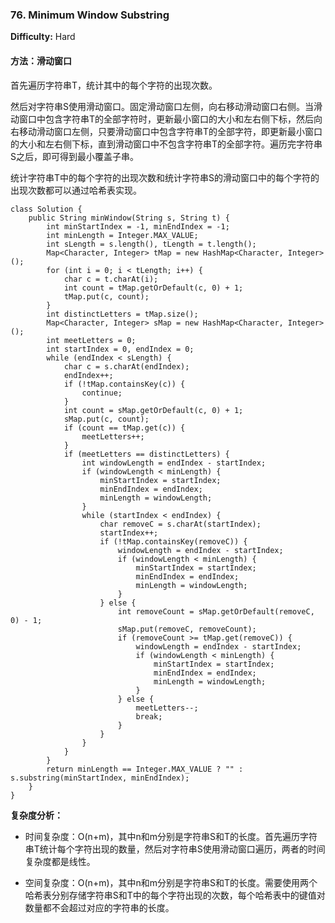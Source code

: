 ### 76. Minimum Window Substring

**Difficulty:** Hard

#### 方法：滑动窗口

首先遍历字符串T，统计其中的每个字符的出现次数。

然后对字符串S使用滑动窗口。固定滑动窗口左侧，向右移动滑动窗口右侧。当滑动窗口中包含字符串T的全部字符时，更新最小窗口的大小和左右侧下标，然后向右移动滑动窗口左侧，只要滑动窗口中包含字符串T的全部字符，即更新最小窗口的大小和左右侧下标，直到滑动窗口中不包含字符串T的全部字符。遍历完字符串S之后，即可得到最小覆盖子串。

统计字符串T中的每个字符的出现次数和统计字符串S的滑动窗口中的每个字符的出现次数都可以通过哈希表实现。

```
class Solution {
    public String minWindow(String s, String t) {
        int minStartIndex = -1, minEndIndex = -1;
        int minLength = Integer.MAX_VALUE;
        int sLength = s.length(), tLength = t.length();
        Map<Character, Integer> tMap = new HashMap<Character, Integer>();
        for (int i = 0; i < tLength; i++) {
            char c = t.charAt(i);
            int count = tMap.getOrDefault(c, 0) + 1;
            tMap.put(c, count);
        }
        int distinctLetters = tMap.size();
        Map<Character, Integer> sMap = new HashMap<Character, Integer>();
        int meetLetters = 0;
        int startIndex = 0, endIndex = 0;
        while (endIndex < sLength) {
            char c = s.charAt(endIndex);
            endIndex++;
            if (!tMap.containsKey(c)) {
                continue;
            }
            int count = sMap.getOrDefault(c, 0) + 1;
            sMap.put(c, count);
            if (count == tMap.get(c)) {
                meetLetters++;
            }
            if (meetLetters == distinctLetters) {
                int windowLength = endIndex - startIndex;
                if (windowLength < minLength) {
                    minStartIndex = startIndex;
                    minEndIndex = endIndex;
                    minLength = windowLength;
                }
                while (startIndex < endIndex) {
                    char removeC = s.charAt(startIndex);
                    startIndex++;
                    if (!tMap.containsKey(removeC)) {
                        windowLength = endIndex - startIndex;
                        if (windowLength < minLength) {
                            minStartIndex = startIndex;
                            minEndIndex = endIndex;
                            minLength = windowLength;
                        }
                    } else {
                        int removeCount = sMap.getOrDefault(removeC, 0) - 1;
                        sMap.put(removeC, removeCount);
                        if (removeCount >= tMap.get(removeC)) {
                            windowLength = endIndex - startIndex;
                            if (windowLength < minLength) {
                                minStartIndex = startIndex;
                                minEndIndex = endIndex;
                                minLength = windowLength;
                            }
                        } else {
                            meetLetters--;
                            break;
                        }
                    }
                }
            }
        }
        return minLength == Integer.MAX_VALUE ? "" : s.substring(minStartIndex, minEndIndex);
    }
}
```

**复杂度分析：**

- 时间复杂度：O(n+m)，其中n和m分别是字符串S和T的长度。首先遍历字符串T统计每个字符出现的数量，然后对字符串S使用滑动窗口遍历，两者的时间复杂度都是线性。

- 空间复杂度：O(n+m)，其中n和m分别是字符串S和T的长度。需要使用两个哈希表分别存储字符串S和T中的每个字符出现的次数，每个哈希表中的键值对数量都不会超过对应的字符串的长度。
